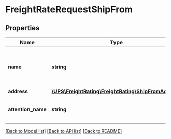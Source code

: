 # FreightRateRequestShipFrom

## Properties
Name | Type | Description | Notes
------------ | ------------- | ------------- | -------------
**name** | **string** | The ship from location�s name or company name. | [optional] 
**address** | [**\UPS\FreightRating\FreightRating\ShipFromAddress**](ShipFromAddress.md) |  | 
**attention_name** | **string** | Contact name at the ship from location. | [optional] 

[[Back to Model list]](../../README.md#documentation-for-models) [[Back to API list]](../../README.md#documentation-for-api-endpoints) [[Back to README]](../../README.md)

